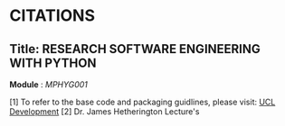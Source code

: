 CITATIONS
====================
Title: RESEARCH SOFTWARE ENGINEERING WITH PYTHON
--------------------------------
**Module** : *MPHYG001*

[1] To refer to the base code and packaging guidlines, please visit: [UCL Development](http://development.rc.ucl.ac.uk/training/engineering/)
[2] Dr. James Hetherington Lecture's